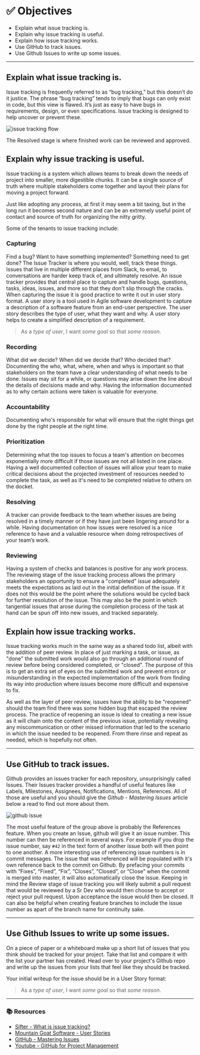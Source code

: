# ✅ Objectives

- Explain what issue tracking is.
- Explain why issue tracking is useful.
- Explain how issue tracking works.
- Use GitHub to track issues.
- Use Github Issues to write up some issues.

<hr>

## Explain what issue tracking is.

Issue tracking is frequently referred to as “bug tracking,” but this doesn’t do it justice. The phrase “bug tracking” tends to imply that bugs can only exist in code, but this view is flawed. It’s just as easy to have bugs in requirements, design, or even specifications. Issue tracking is designed to help uncover or prevent these.

![issue tracking flow](https://students-gschool-production.s3.amazonaws.com/uploads/asset/file/408/issue-flow.png)

The Resolved stage is where finished work can be reviewed and approved.


## Explain why issue tracking is useful.

Issue tracking is a system which allows teams to break down the needs of project into smaller, more digestible chunks. It can be a single source of truth where multiple stakeholders come together and layout their plans for moving a project forward.

Just like adopting any process, at first it may seem a bit taxing, but in the long run it becomes second nature and can be an extremely useful point of contact and source of truth for organizing the nitty gritty.

Some of the tenants to issue tracking include:

### Capturing
Find a bug? Want to have something implemented? Something need to get done? The Issue Tracker is where you would, well, track these things.
Issues that live in multiple different places from Slack, to email, to conversations are harder keep track of, and ultimately resolve.
An issue tracker provides that central place to capture and handle bugs, questions, tasks, ideas, issues, and more so that they don't slip through the cracks.
When capturing the issue it is good practice to write it out in user story format. A user story is a tool used in Agile software development to capture a description of a software feature from an end-user perspective. The user story describes the type of user, what they want and why. A user story helps to create a simplified description of a requirement.

>As a _type of user_, I want _some goal_ so that _some reason_.

### Recording
What did we decide? When did we decide that? Who decided that?
Documenting the who, what, where, when and whys is important so that stakeholders on the team have a clear understanding of what needs to be done. Issues may sit for a while, or questions may arise down the line about the details of decisions made and why. Having the information documented as to why certain actions were taken is valuable for everyone.

### Accountability
Documenting who's responsible for what will ensure that the right things get done by the right people at the right time.

### Prioritization
Determining what the top issues to focus a team's attention on becomes exponentially more difficult if those issues are not all listed in one place.
Having a well documented collection of issues will allow your team to make critical decisions about the projected investment of resources needed to complete the task, as well as it's need to be completed relative to others on the docket.

### Resolving
A tracker can provide feedback to the team whether issues are being resolved in a timely manner or if they have just been lingering around for a while. Having documentation on how issues were resolved is a nice reference to have and a valuable resource when doing retrospectives of your team’s work.

### Reviewing
Having a system of checks and balances is positive for any work process. The reviewing stage of the issue tracking process allows the primary stakeholders an opportunity to ensure a "completed" issue adequately meets the expectations as laid out in the initial definition of the issue. If it does not this would be the point where the solutions would be cycled back for further resolution of the issue. This may also be the point in which tangential issues that arose during the completion process of the task at hand can be spun off into new issues, and tracked separately.


## Explain how issue tracking works.

Issue tracking works much in the same way as a shared todo list, albeit with the addition of peer review.
In place of just marking a task, or issue, as "done" the submitted work would also go through an additional round of review before being considered completed, or "closed".
The purpose of this is to get an extra set of eyes on the submitted work and prevent errors or misunderstanding in the expected implementation of the work from finding its way into production where issues become more difficult and expensive to fix.

As well as the layer of peer review, issues have the ability to be "reopened" should the team find there was some hidden bug that escaped the review process.
The practice of reopening an issue is ideal to creating a new issue as it will chain onto the content of the previous issue, potentially revealing any miscommunication or other missed information that led to the scenario in which the issue needed to be reopened.
From there rinse and repeat as needed, which is hopefully not often.

<hr>

## Use GitHub to track issues.

Github provides an issues tracker for each repository, unsurprisingly called Issues. Their Issues tracker provides a handful of useful features like Labels, Milestones, Assignees, Notifications, Mentions, References.
All of those are useful and you should give the *Github - Mastering Issues* article below a read to find out more about them.

![github issue](https://students-gschool-production.s3.amazonaws.com/uploads/asset/file/407/labels.png)

The most useful feature of the group above is probably the References feature. When you create an Issue, github will give it an issue number. This number can then be referenced in several ways. For example if you drop the issue number, say `#42` in the text form of another issue both will then point to one another. A more interesting use of referencing issue numbers is in commit messages. The issue that was referenced will be populated with it's own reference back to the commit on Github. By prefacing your commits with “Fixes”, “Fixed”, “Fix”, “Closes”, “Closed”, or “Close” when the commit is merged into master, it will also automatically close the issue. Keeping in mind the Review stage of issue tracking you will likely submit a pull request that would be reviewed by a Sr Dev who would then choose to accept or reject your pull request. Upon acceptance the issue would then be closed. It can also be helpful when creating feature branches to include the issue number as apart of the branch name for continuity sake.

<hr>

## Use Github Issues to write up some issues.

On a piece of paper or a whiteboard make up a short list of issues that you think should be tracked for your project. Take that list and compare it with the list your partner has created. Head over to your project's Github repo and write up the issues from your lists that feel like they should be tracked.

Your initial writeup for the issue should be in a User Story format:
>As a _type of user_, I want _some goal_ so that _some reason_.


<hr>

### 📚 Resources

- [Sifter - What is issue tracking?](https://sifterapp.com/academy/overview/why/)
- [Mountain Goat Software - User Stories](https://www.mountaingoatsoftware.com/agile/user-stories)
- [GitHub - Mastering Issues](https://guides.github.com/features/issues/)
- [Youtube - GitHub for Project Management](https://www.youtube.com/watch?v=6fByt0o4UYs&t=630)
